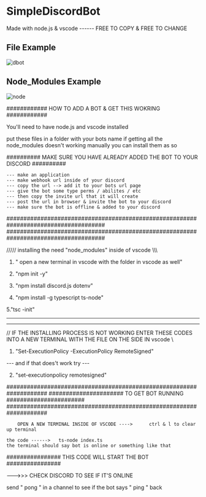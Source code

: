 # SimpleDiscordBot
Made with node.js &amp; vscode ------ FREE TO COPY &amp; FREE TO CHANGE


## File Example ##

![dbot](https://user-images.githubusercontent.com/94527717/142562980-4306f786-8201-460b-b5e2-c4f0d64be0bd.jpg)


## Node_Modules Example ##

![node](https://user-images.githubusercontent.com/94527717/142563019-ebf3a669-c433-4322-bf1b-8fa57457de5a.jpg)



############ HOW TO ADD A BOT & GET THIS WOKRING ############


You'll need to have node.js and vscode installed 

put these files in a folder with your bots name 
if getting all the node_modules doesn't working manually you can install them as so

########## MAKE SURE YOU HAVE ALREADY ADDED THE BOT TO YOUR DISCORD ##########

    --- make an application 
    --- make webhook url inside of your discord 
    --- copy the url --> add it to your bots url page 
    --- give the bot some type perms / abilites / etc 
    --- then copy the invite url that it will create
    --- post the url in browser & invite the bot to your discord
    --- make sure the bot is offline & added to your discord 

#####################################################################################   
#####################################################################################

///// installing the need "node_modules" inside of vscode \\\\\


1. " open a new terminal in vscode with the folder in vscode as well"


2. "npm init -y"


3. "npm install discord.js dotenv"


4. "npm install -g typescript ts-node"


5."tsc -init"

------------------------------------------------------------------------------------
------------------------------------------------------------------------------------

// IF THE INSTALLING PROCESS IS NOT WORKING ENTER THESE CODES INTO A NEW TERMINAL WITH THE FILE ON THE SIDE IN vscode \\


1.  "Set-ExecutionPolicy -ExecutionPolicy RemoteSigned"

--- and if that does't work try ---

2.  "set-executionpolicy remotesigned"

####################################################################
######################  TO GET BOT RUNNING  #######################
####################################################################


        OPEN A NEW TERMINAL INSIDE OF VSCODE ---->      ctrl & l to clear up terminal 

    the code ------>   ts-node index.ts
    the terminal should say bot is online or something like that

################ THIS CODE WILL START THE BOT ################

--->>>  CHECK DISCORD TO SEE IF IT'S ONLINE 

send " pong " in a channel to see if the bot says " ping " back 
